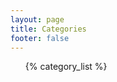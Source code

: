 ```yaml
---
layout: page
title: Categories
footer: false
---
```


  <ul id="categories">
    {% category_list %}
  </ul>
